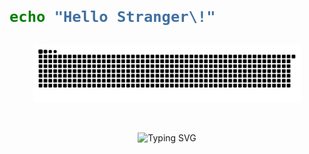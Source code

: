 
<h1>

```bash
echo "Hello Stranger\!"
```
</h1>
<!-- START -->

<!-- <img alt="My GitHub stats" src="https://github-readme-stats.vercel.app/api?username=shaeinst&count_private=true&show_icons=true&theme=dark" align="right" width="50%" /> -->

<!-- - I had no life
- I have no life
- I will have no life -->

<!-- contribution snake -->
<p align="center">
    <img alt="contribution snake" width="85%" src="https://raw.githubusercontent.com/shaeinst/shaeinst/output/github-contribution-grid-snake.svg" />
</p>
<br>
<p  align="center">
<img alt="Typing SVG" src="https://readme-typing-svg.herokuapp.com?size=18&center=true&vCenter=true&lines=This+line+is+cool%2C+isn't++it%3F;here+is+the+second+line.;now%2C+please+stop+reading+me!"/>
</p>

